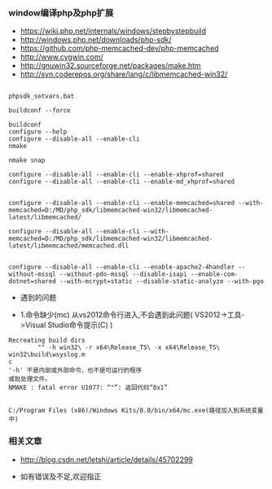 ### window编译php及php扩展

- https://wiki.php.net/internals/windows/stepbystepbuild
- http://windows.php.net/downloads/php-sdk/
- https://github.com/php-memcached-dev/php-memcached
- http://www.cygwin.com/
- http://gnuwin32.sourceforge.net/packages/make.htm
- http://svn.coderepos.org/share/lang/c/libmemcached-win32/
```

phpsdk_setvars.bat

buildconf --force

buildconf
configure --help
configure --disable-all --enable-cli
nmake

nmake snap

configure --disable-all --enable-cli --enable-xhprof=shared
configure --disable-all --enable-cli --enable-md_xhprof=shared


configure --disable-all --enable-cli --enable-memcached=shared --with-memcached=D:/MD/php_sdk/libmemcached-win32/libmemcached-latest/libmemcached/

configure --disable-all --enable-cli --with-memcached=D:/MD/php_sdk/libmemcached-win32/libmemcached-latest/libmemcached/memcached.dll


configure --disable-all --enable-cli --enable-apache2-4handler --without-mssql --without-pdo-mssql --disable-isapi --enable-com-dotnet=shared --with-mcrypt=static --disable-static-analyze --with-pgo

```


- 遇到的问题

- 1.命令缺少(mc)
从vs2012命令行进入,不会遇到此问题( VS2012->工具->Visual Studio命令提示(C) )
```
Recreating build dirs
        "" -h win32\ -r x64\Release_TS\ -x x64\Release_TS\ win32\build\wsyslog.m
c
'-h' 不是内部或外部命令，也不是可运行的程序
或批处理文件。
NMAKE : fatal error U1077: “"”: 返回代码“0x1”


C:/Program Files (x86)/Windows Kits/8.0/bin/x64/mc.exe(路径加入到系统变量中)
```

### 相关文章
- http://blog.csdn.net/letshi/article/details/45702299

- 如有错误及不足,欢迎指正